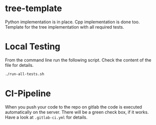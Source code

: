 # tree-template
Python implementation is in place. Cpp implementation is done too.
Template for the tree implementation with all required tests.

# Local Testing

From the command line run the following script. Check the content of the file for details.

```bash
./run-all-tests.sh
```

# CI-Pipeline

When you push your code to the repo on gitlab the code is executed automatically on the server. There will be a green check box, if it works. Have a look at `.gitlab-ci.yml` for details.
